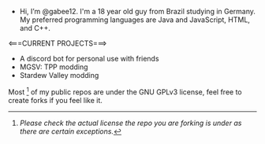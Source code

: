 - Hi, I’m @gabee12. I'm a 18 year old guy from Brazil studying in Germany. My preferred programming languages are Java and JavaScript, HTML, and C++.

<===CURRENT PROJECTS===>
- A discord bot for personal use with friends
- MGSV: TPP modding
- Stardew Valley modding

Most [^1] of my public repos are under the GNU GPLv3 license, feel free to create forks if you feel like it. 

[^1]: *Please check the actual license the repo you are forking is under as there are certain exceptions.*

<!---
gabee12/gabee12 is a ✨ special ✨ repository because its `README.md` (this file) appears on your GitHub profile.
You can click the Preview link to take a look at your changes.
--->

